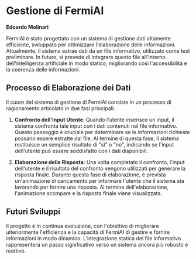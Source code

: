 # Gestione di FermiAI

**Edoardo Molinari**

FermiAI è stato progettato con un sistema di gestione dati altamente efficiente, sviluppato per ottimizzare l'elaborazione delle informazioni. Attualmente, il sistema estrae dati da un file informativo, utilizzato come test preliminare. In futuro, si prevede di integrare questo file all'interno dell'intelligenza artificiale in modo statico, migliorando così l'accessibilità e la coerenza delle informazioni.

## Processo di Elaborazione dei Dati
Il cuore del sistema di gestione di FermiAI consiste in un processo di ragionamento articolato in due fasi principali:

1. **Confronto dell'Input Utente**: Quando l'utente inserisce un input, il sistema confronta tale input con i dati contenuti nel file informativo. Questo passaggio è cruciale per determinare se le informazioni richieste possano essere estratte dal file. Al termine di questa fase, il sistema restituisce un semplice risultato di "sì" o "no", indicando se l'input dell'utente può essere soddisfatto con i dati disponibili.

2. **Elaborazione della Risposta**: Una volta completato il confronto, l'input dell'utente e il risultato del confronto vengono utilizzati per generare la risposta finale. Durante questa fase di elaborazione, è prevista un'animazione di caricamento per informare l'utente che il sistema sta lavorando per fornire una risposta. Al termine dell'elaborazione, l'animazione scompare e la risposta finale viene visualizzata.


## Futuri Sviluppi

Il progetto è in continua evoluzione, con l'obiettivo di migliorare ulteriormente l'efficienza e la capacità di FermiAI di gestire e fornire informazioni in modo dinamico. L'integrazione statica del file informativo rappresenterà un passo significativo verso un sistema ancora più robusto e reattivo.
